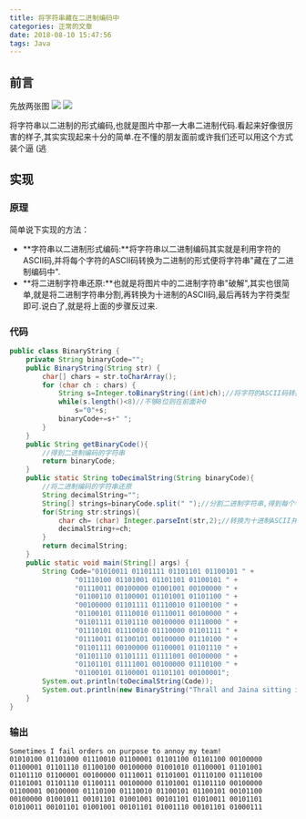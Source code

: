 ```yaml
---
title: 将字符串藏在二进制编码中
categories: 正常的文章
date: 2018-08-10 15:47:56
tags: Java
---
```


## 前言
先放两张图
![](http://lolico.test.upcdn.net/images/AO9.png)
![](http://lolico.test.upcdn.net/images/iLF.png)

将字符串以二进制的形式编码,也就是图片中那一大串二进制代码.看起来好像很厉害的样子,其实实现起来十分的简单.在不懂的朋友面前或许我们还可以用这个方式装个逼 (逃

## 实现

### 原理
简单说下实现的方法：
 - **字符串以二进制形式编码:**将字符串以二进制编码其实就是利用字符的ASCII码,并将每个字符的ASCII码转换为二进制的形式便将字符串"藏在了二进制编码中".
 - **将二进制字符串还原:**也就是将图片中的二进制字符串"破解",其实也很简单,就是将二进制字符串分割,再转换为十进制的ASCII码,最后再转为字符类型即可.说白了,就是将上面的步骤反过来.

### 代码
```java
public class BinaryString {
	private String binaryCode="";
	public BinaryString(String str) {
		char[] chars = str.toCharArray();
		for (char ch : chars) {
			String s=Integer.toBinaryString((int)ch);//将字符的ASCII码转换为二进制
			while(s.length()<8)//不够8位则在前面补0
				s="0"+s;
			binaryCode+=s+" ";
		}
	}
	public String getBinaryCode(){
		//得到二进制编码的字符串
		return binaryCode;
	}
	public static String toDecimalString(String binaryCode){
		//将二进制编码的字符串还原
		String decimalString="";
		String[] strings=binaryCode.split(" ");//分割二进制字符串,得到每个字符的二进制字符串
		for(String str:strings){
			char ch= (char) Integer.parseInt(str,2);//转换为十进制ASCII并强制类型转换为char
			decimalString+=ch;
		}
		return decimalString;
	}
	public static void main(String[] args) {
		String Code="01010011 01101111 01101101 01100101 " +
				"01110100 01101001 01101101 01100101 " +
				"01110011 00100000 01001001 00100000 " +
				"01100110 01100001 01101001 01101100 " +
				"00100000 01101111 01110010 01100100 " +
				"01100101 01110010 01110011 00100000 " +
				"01101111 01101110 00100000 01110000 " +
				"01110101 01110010 01110000 01101111 " +
				"01110011 01100101 00100000 01110100 " +
				"01101111 00100000 01100001 01101110 " +
				"01101110 01101111 01111001 00100000 " +
				"01101101 01111001 00100000 01110100 " +
				"01100101 01100001 01101101 00100001";
		System.out.println(toDecimalString(Code));
		System.out.println(new BinaryString("Thrall and Jaina sitting in a tree, K-I-S-S-I-N-G").getBinaryCode());
	}
}
```
### 输出
```
Sometimes I fail orders on purpose to annoy my team!
01010100 01101000 01110010 01100001 01101100 01101100 00100000 01100001 01101110 01100100 00100000 01001010 01100001 01101001 01101110 01100001 00100000 01110011 01101001 01110100 01110100 01101001 01101110 01100111 00100000 01101001 01101110 00100000 01100001 00100000 01110100 01110010 01100101 01100101 00101100 00100000 01001011 00101101 01001001 00101101 01010011 00101101 01010011 00101101 01001001 00101101 01001110 00101101 01000111
```
